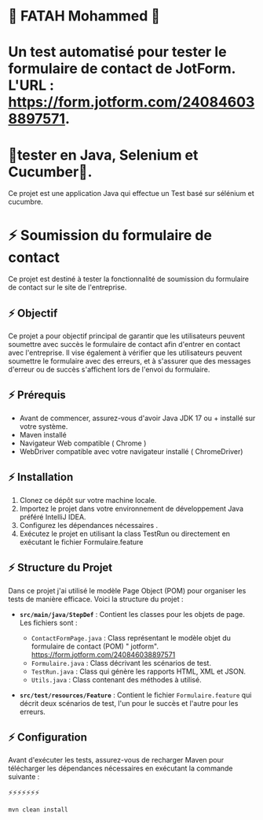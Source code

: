 # 👋 FATAH Mohammed 👋
# Un test automatisé pour tester le formulaire de contact de JotForm. L'URL : https://form.jotform.com/240846038897571.
# 🌱tester en Java, Selenium et Cucumber🌱.

Ce projet est une application Java qui effectue un Test basé sur sélénium et cucumbre.

# ⚡ Soumission du formulaire de contact

Ce projet est destiné à tester la fonctionnalité de soumission du formulaire de contact sur le site de l'entreprise.

## ⚡ Objectif

Ce projet a pour objectif principal de garantir que les utilisateurs peuvent soumettre avec succès le formulaire de
contact afin d'entrer en contact avec l'entreprise. Il vise également à vérifier que les utilisateurs peuvent soumettre
le formulaire avec des erreurs, et à s'assurer que des messages d'erreur ou de succès s'affichent lors de
l'envoi du formulaire.

## ⚡ Prérequis

- Avant de commencer, assurez-vous d'avoir Java JDK 17 ou + installé sur votre système.
- Maven installé
- Navigateur Web compatible ( Chrome )
- WebDriver compatible avec votre navigateur installé ( ChromeDriver)

## ⚡ Installation

1. Clonez ce dépôt sur votre machine locale.
2. Importez le projet dans votre environnement de développement Java préféré IntelliJ IDEA.
3. Configurez les dépendances nécessaires .
4. Exécutez le projet en utilisant la class TestRun ou directement en exécutant le fichier Formulaire.feature

## ⚡ Structure du Projet

Dans ce projet j'ai utilisé le modèle Page Object (POM) pour organiser les tests de manière efficace. Voici la structure
du projet :

- **`src/main/java/StepDef`** : Contient les classes pour les objets de page. Les fichiers sont :
    - `ContactFormPage.java` : Class représentant le modèle objet du formulaire de contact (POM) "
      jotform". https://form.jotform.com/240846038897571
    - `Formulaire.java` : Class décrivant les scénarios de test.
    - `TestRun.java` : Class qui génère les rapports HTML, XML et JSON.
    - `Utils.java` : Class contenant des méthodes à utilisé.

- **`src/test/resources/Feature`** : Contient le fichier `Formulaire.feature` qui décrit deux scénarios de test, l'un
  pour le succès et l'autre pour les erreurs.

## ⚡ Configuration

Avant d'exécuter les tests, assurez-vous de recharger Maven pour télécharger les dépendances nécessaires en exécutant la
commande suivante :


⚡⚡⚡⚡⚡⚡⚡
```bash
mvn clean install 





